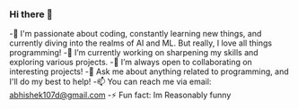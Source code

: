 ### Hi there 👋

-🌱 I'm passionate about coding, constantly learning new things, and currently
    diving into the realms of AI and ML. But really, I love all things programming!
-🔭 I’m currently working on sharpening my skills and exploring various projects.
-👯 I’m always open to collaborating on interesting projects!
-💬 Ask me about anything related to programming, and I'll do my best to help!
-📫 You can reach me via email: abhishek107d@gmail.com
-⚡ Fun fact: Im Reasonably funny

